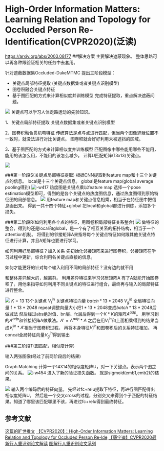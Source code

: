 # High-Order Information Matters: Learning Relation and Topology for Occluded Person Re-Identification(CVPR2020)(泛读)

https://arxiv.org/abs/2003.08177
##解决方案
主要解决遮蔽现象。
整体思路可以再各种跟验证相关的任务中去套用。


针对遮蔽数据集Occluded-DukeMTMC
提出三阶段模型：
- 关键点局部特征提取 (关键点数据集或者关键点识别模型)
- 图卷积融合关键点特征
- 基于图匹配的方式来计算相似度并训练模型
完成特征提取，重点解决遮蔽问题。

![](media/16088026276866/16094111066156.jpg)
关键点可以学习人体走路运动的先验知识。

1、关键点局部特征提取 
关键点数据集或者关键点识别模型

2、图卷积融合贯机电特征
传统算法是点与点进行匹配，但当两个图像遮蔽位置不一致时，就没法进行对比关键点。
图卷积就会好好利用未被遮挡的区域。

3、基于图匹配的方式来计算相似度并训练模型
匹配图像中哪些能用哪些不能用，能用的该怎么用，不能用的该怎么减少。
计算U匹配矩阵(13x13)关键点。

![](media/16088026276866/16094091735765.jpg)

###第一阶段S(关键点局部特征提取)
根据CNN提取到feature map和十三个关键点的信息。
local是十三个关键点信息。
global是feature map(global average pooling得到)
![-w417](media/16088026276866/16094117636086.jpg)
热度图是关键点乘以feature map
选择一个pose estimation模型即可，得到的是各个关键点的热度图信息，通过热度图得到原始特征图的局部信息。
![](media/16088026276866/16094112053911.jpg)
用feature map和关键点信息相乘，相当于在特征图中把信息画出来。
得到一共十四个特征+global
把local和global都进行训练，添加多个损失。

###第二阶段R(如何利用各个点的特征，用图卷积局部特征关系整合)
![](media/16088026276866/16094132872113.jpg)
做特征的整合，得到的还是local和global，是一个有了相互关系的拓扑结构，相当于一个attention机制。
将得到的邻接矩阵A来指导每个关键点特征如何跟其他关键点特征进行计算，并且A矩阵也要进行学习。

如何利用好局部特征？加入关系
先初始化邻接矩阵来进行图卷积，邻接矩阵在学习过程中更新，综合利用各关键点直接的信息。

如何才能更好的针对每个输入利用不同的局部特征？没有边的就不用

和整体差异越大的，越离群。
利用差异特征来学习邻居矩阵A
有了A就能开始图卷积了，用他来指导如何利用不同关键点的特征进行组合，最终再与输入的局部特征进行整合。

![](media/16088026276866/16094140621824.jpg)
$K=13$ 13个关键点
$V_l^{in}$ 关键点特征向量 $batch*13*2048$
$V_g^{in}$ 全局特征向量   $1*13*2048$
repeat调整向量大小把$1*13*2048$变成$batch*13*2048$后做减法
然后经过abs绝对值、bn层、fc层后得到一个$K*K$的矩阵$A^{adp}$。
用学习到的$A^{adp}$和邻接矩阵A做乘法。$A'=A^{adp}*A$
之后在用$V_l^{in}$和上面相乘得到的结果当成$V_l^{in}*A'$相当于图卷积过程。
再将本身特征$V_l^{in}$和图卷积后的关系特征相加。
再concat全局特征向量$V_g^{in}$得到输出










###第三阶段T(图匹配，相似度计算)

输入两张图像(经过了前两阶段后的结果)

Graph Matching 计算一个14X14的相似度矩阵U，对一下关键点。表示两个图之间的关系。
![-w454](media/16088026276866/16094788285661.jpg)
进入了新的验证损失函数。
就是sigmoid(emb1,emb2)的结果。

![](media/16088026276866/16094792835034.jpg)
输入两个编码后的特征向量。
先经过fc+relu提取下特征，再进行图匹配得出相似度矩阵U。
然后是一个交叉cross的过程，分别交叉来得到个子匹配的特征结果。知道了哪里该匹配哪里不该，再进过fc+relu得到最终特征。

## 参考文献
[这篇的旷世推文](https://mp.weixin.qq.com/s/EhAeaA68Ek27EptkTfZiBQ)
[【CVPR2020】：High-Order Information Matters: Learning Relation and Topology for Occluded Person Re-Ide](https://blog.csdn.net/baidu_41617231/article/details/107421943)
[【唐宇迪】CVPR2020最新行人重识别论文解读](https://www.bilibili.com/video/BV1764y1c7jZ?p=3)
[图解行人重识别论文系列](https://www.bilibili.com/video/BV13W411K7jM?from=search&seid=5052861388779194545)